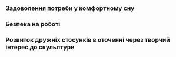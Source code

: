 ### Задоволення потреби у комфортному сну
### Безпека на роботі
### Розвиток дружніх стосунків в оточенні через творчий інтерес до скульптури

